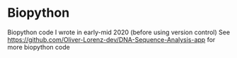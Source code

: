 # Biopython
Biopython code I wrote in early-mid 2020 (before using version control)
See https://github.com/Oliver-Lorenz-dev/DNA-Sequence-Analysis-app for more biopython code
